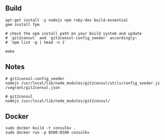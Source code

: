 
## Build

	apt-get install -y nodejs npm ruby-dev build-essential
	gem install fpm
	
	# check the npm install path on your build system and update 
	# `git2consul` and `git2consul-config_seeder` accordingly:
	# `npm list -g | head -n 1`
	
	make

## Notes

	
	# git2consul-config_seeder
	nodejs /usr/local/lib/node_modules/git2consul/utils/config_seeder.js /vagrant/git2consul.json

	# git2consul
	nodejs /usr/local/lib/node_modules/git2consul/

## Docker

	sudo docker build -t consulkv .
	sudo docker run -p 8500:8500 consulkv
